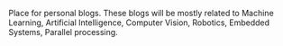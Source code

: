 Place for personal blogs. These blogs will be mostly related to Machine Learning, Artificial Intelligence, Computer Vision, Robotics, Embedded Systems, Parallel processing.
